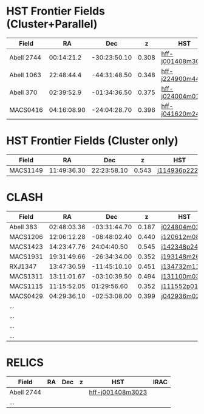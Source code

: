 HST Frontier Fields (Cluster+Parallel)
===================

| Field       |   RA    |  Dec  |  z  |  HST                                                                                                                     |  IRAC  |
|-------------|---------|-------|-----|--------------------------------------------------------------------------------------------------------------------------|--------|
|  Abell 2744 |  00:14:21.2       |-30:23:50.10       | 0.308    | [hff-j001408m3023](https://s3.amazonaws.com/grizli-v1/Pipeline/hff-j001408m3023/Prep/hff-j001408m3023.summary.html)      |  [A2744_hff-j001408m3023](https://s3.amazonaws.com/grizli-v1/Pipeline/hff-j001408m3023/Photometry/index.html)      |
|  Abell 1063     |  22:48:44.4       | -44:31:48.50      | 0.348    |  [hff-j224900m4432](https://s3.amazonaws.com/grizli-v1/Pipeline/hff-j224900m4432/Prep/hff-j224900m4432.summary.html)                                                                                                                   |  [ A1063_hff-j224900m4432](https://s3.amazonaws.com/grizli-v1/Pipeline/hff-j224900m4432/Photometry/index.html)      |
| Abell 370|      02:39:52.9    | -01:34:36.50               | 0.375| [hff-j024004m0136](https://s3.amazonaws.com/grizli-v1/Pipeline/hff-j024004m0136/Prep/hff-j024004m0136.summary.html) | [A370_hff-j024004m0136](https://s3.amazonaws.com/grizli-v1/Pipeline/hff-j024004m0136/Photometry/index.html)  |
|   MACS0416    | 04:16:08.90        |  -24:04:28.70     | 0.396    |    [hff-j041620m2406](https://s3.amazonaws.com/grizli-v1/Pipeline/hff-j041620m2406/Prep/hff-j041620m2406.summary.html) | [M0416_hff-j041620m2406](https://s3.amazonaws.com/grizli-v1/Pipeline/hff-j041620m2406/Photometry/index.html)      |

HST Frontier Fields (Cluster only)
===================

| Field       |   RA    |  Dec  |  z  |  HST                                                                                                                     |  IRAC  |
|-------------|---------|-------|-----|--------------------------------------------------------------------------------------------------------------------------|--------|
|MACS1149   |11:49:36.30 |22:23:58.10| 0.543                  | [j114936p2222](https://s3.amazonaws.com/grizli-v1/Pipeline/j114936p2222/Prep/j114936p2222.summary.html)| [M1149_j114936p2222](https://s3.amazonaws.com/grizli-v1/Pipeline/j114936p2222/Photometry/index.html)


CLASH
=====

| Field       |   RA    |  Dec  |  z  |  HST                                                                                                                     |  IRAC  |
|-------------|---------|-------|-----|--------------------------------------------------------------------------------------------------------------------------|--------|
|  Abell 383 |  02:48:03.36       | -03:31:44.70      |  0.187   | [j024804m0332](https://s3.amazonaws.com/grizli-v1/Pipeline/j024804m0332/Prep/hff-j024804m0332.summary.html)      | [A383_j024804m0332](https://s3.amazonaws.com/grizli-v1/Pipeline/j024804m0332/Photometry/index.html)        |
|  MACS1206       |   12:06:12.28      |  -08:48:02.40     | 0.440    | [j120612m0848](https://s3.amazonaws.com/grizli-v1/Pipeline/j120612m0848/Prep/hff-j120612m0848.summary.html)     | [M1206_j120612m0848](https://s3.amazonaws.com/grizli-v1/Pipeline/j120612m0848/Photometry/index.html)       |
|  MACS1423        | 14:23:47.76        | 24:04:40.50      |  0.545   | [j142348p2405](https://s3.amazonaws.com/grizli-v1/Pipeline/j142348p2405/Prep/hff-j142348p2405.summary.html)                                                                                                                        | [M1423-j142348p2405](https://s3.amazonaws.com/grizli-v1/Pipeline/j142348p2405/Photometry/index.html)       |
|  MACS1931       |   19:31:49.66       |  -26:34:34.00     |  0.352   |  [j193148m2635](https://s3.amazonaws.com/grizli-v1/Pipeline/j193148m2635/Prep/hff-j193148m2635.summary.html)                                                                                                                      |  [M1931_j193148m2635](https://s3.amazonaws.com/grizli-v1/Pipeline/j193148m2635/Photometry/index.html)      |
|  RXJ1347        | 13:47:30.59         |  -11:45:10.10     | 0.451|  [j134732m1145](https://s3.amazonaws.com/grizli-v1/Pipeline/j134732m1145/Prep/hff-j134732m1145.summary.html)                                                                                                                        | [RXJ1347_j134732m1145](https://s3.amazonaws.com/grizli-v1/Pipeline/j134732m1145/Photometry/index.html)       |
|  MACS1311   |  13:11:01.67       |  -03:10:39.50     | 0.494    |  [j131100m0311](https://s3.amazonaws.com/grizli-v1/Pipeline/j131100m0311/Prep/hff-j131100m0311.summary.html)                                                                                                                       | [M1311_j131100m0311](https://s3.amazonaws.com/grizli-v1/Pipeline/j131100m0311/Photometry/index.html)       |
|  MACS1115        |  11:15:52.05       | 01:29:56.60      | 0.352    |  [j111552p0130](https://s3.amazonaws.com/grizli-v1/Pipeline/j111552p0130/Prep/hff-j111552p0130.summary.html)                                                                                                                       |  [M1115_j111552p0130](https://s3.amazonaws.com/grizli-v1/Pipeline/j111552p0130/Photometry/index.html)     |
|  MACS0429        | 04:29:36.10        |  -02:53:08.00     | 0.399    |  [j042936m0253](https://s3.amazonaws.com/grizli-v1/Pipeline/j042936m0253/Prep/hff-j042936m0253.summary.html)                                                                                                                        | [M0429_j042936m0253](https://s3.amazonaws.com/grizli-v1/Pipeline/j042936m0253/Photometry/index.html)        |
|  ...        |         |       |     |                                                                                                                          |        |
|  ...        |         |       |     |                                                                                                                          |        |
|  ...        |         |       |     |                                                                                                                          |        |
|  ...        |         |       |     |                                                                                                                          |        |

RELICS
======

| Field       |   RA    |  Dec  |  z  |  HST                                                                                                                     |  IRAC  |
|-------------|---------|-------|-----|--------------------------------------------------------------------------------------------------------------------------|--------|
|  Abell 2744 |         |       |     | [hff-j001408m3023](https://s3.amazonaws.com/grizli-v1/Pipeline/hff-j001408m3023/Prep/hff-j001408m3023.summary.html)      |        |
|  ...        |         |       |     |                                                                                                                          |        |
